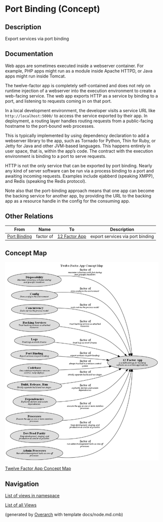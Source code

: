 
# Port Binding (Concept)
## Description
Export services via port binding


## Documentation
Web apps are sometimes executed inside a webserver container. For example, PHP
apps might run as a module inside Apache HTTPD, or Java apps might run inside Tomcat.

The twelve-factor app is completely self-contained and does not rely on runtime injection
of a webserver into the execution environment to create a web-facing service. The web app
exports HTTP as a service by binding to a port, and listening to requests coming in on that port.

In a local development environment, the developer visits a service URL like
`http://localhost:5000/` to access the service exported by their app. In deployment, a routing
layer handles routing requests from a public-facing hostname to the port-bound web processes.

This is typically implemented by using dependency declaration to add a webserver library to the
app, such as Tornado for Python, Thin for Ruby, or Jetty for Java and other JVM-based languages.
This happens entirely in user space, that is, within the app’s code. The contract with the
execution environment is binding to a port to serve requests.

HTTP is not the only service that can be exported by port binding. Nearly any kind of server
software can be run via a process binding to a port and awaiting incoming requests. Examples
include ejabberd (speaking XMPP), and Redis (speaking the Redis protocol).

Note also that the port-binding approach means that one app can become the backing service
for another app, by providing the URL to the backing app as a resource handle in the config
for the consuming app.
## Other Relations
| From | Name | To | Description |
|---|---|---|---|
| [Port Binding](../../software-development/twelve-factor-app/port-binding.md) | factor of | [12 Factor App](../../software-development/twelve-factor-app/twelve-factor-app.md) | export services via port binding |

## Concept Map
![Twelve Factor App Concept Map](../../software-development/twelve-factor-app/concept-view.png)

[Twelve Factor App Concept Map](../../software-development/twelve-factor-app/concept-view.md)


## Navigation
[List of views in namespace](./views-in-namespace.md)

[List of all Views](../../views.md)


(generated by [Overarch](https://github.com/soulspace-org/overarch) with template docs/node.md.cmb)
